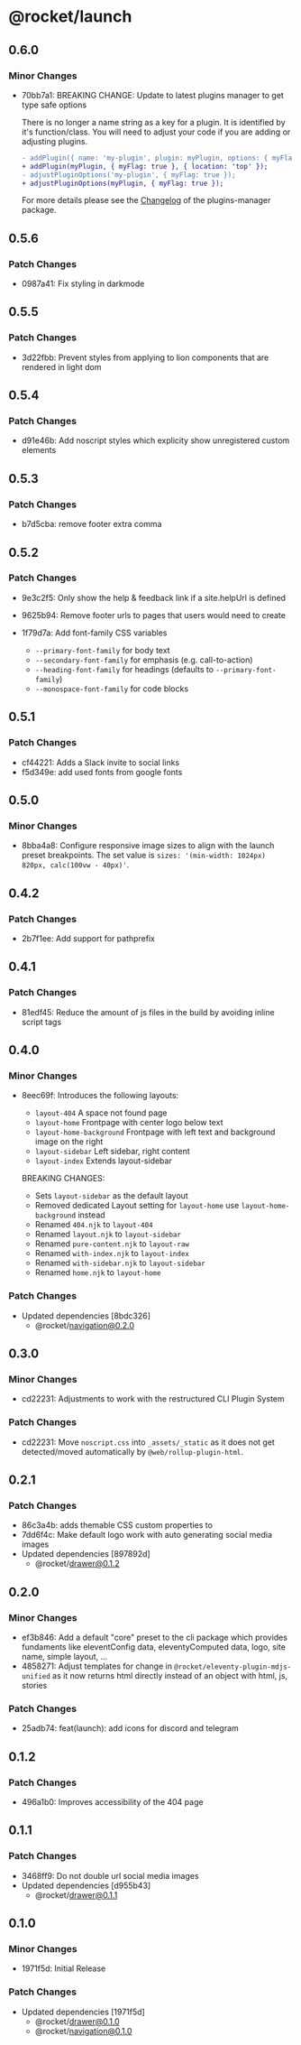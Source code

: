# @rocket/launch

## 0.6.0

### Minor Changes

- 70bb7a1: BREAKING CHANGE: Update to latest plugins manager to get type safe options

  There is no longer a name string as a key for a plugin. It is identified by it's function/class. You will need to adjust your code if you are adding or adjusting plugins.

  ```diff
  - addPlugin({ name: 'my-plugin', plugin: myPlugin, options: { myFlag: true }, location: 'top' });
  + addPlugin(myPlugin, { myFlag: true }, { location: 'top' });
  - adjustPluginOptions('my-plugin', { myFlag: true });
  + adjustPluginOptions(myPlugin, { myFlag: true });
  ```

  For more details please see the [Changelog](https://github.com/modernweb-dev/rocket/blob/main/packages/plugins-manager/CHANGELOG.md#030) of the plugins-manager package.

## 0.5.6

### Patch Changes

- 0987a41: Fix styling in darkmode

## 0.5.5

### Patch Changes

- 3d22fbb: Prevent styles from applying to lion components that are rendered in light dom

## 0.5.4

### Patch Changes

- d91e46b: Add noscript styles which explicity show unregistered custom elements

## 0.5.3

### Patch Changes

- b7d5cba: remove footer extra comma

## 0.5.2

### Patch Changes

- 9e3c2f5: Only show the help & feedback link if a site.helpUrl is defined
- 9625b94: Remove footer urls to pages that users would need to create
- 1f79d7a: Add font-family CSS variables

  - `--primary-font-family` for body text
  - `--secondary-font-family` for emphasis (e.g. call-to-action)
  - `--heading-font-family` for headings (defaults to `--primary-font-family`)
  - `--monospace-font-family` for code blocks

## 0.5.1

### Patch Changes

- cf44221: Adds a Slack invite to social links
- f5d349e: add used fonts from google fonts

## 0.5.0

### Minor Changes

- 8bba4a8: Configure responsive image sizes to align with the launch preset breakpoints.
  The set value is `sizes: '(min-width: 1024px) 820px, calc(100vw - 40px)'`.

## 0.4.2

### Patch Changes

- 2b7f1ee: Add support for pathprefix

## 0.4.1

### Patch Changes

- 81edf45: Reduce the amount of js files in the build by avoiding inline script tags

## 0.4.0

### Minor Changes

- 8eec69f: Introduces the following layouts:

  - `layout-404` A space not found page
  - `layout-home` Frontpage with center logo below text
  - `layout-home-background` Frontpage with left text and background image on the right
  - `layout-sidebar` Left sidebar, right content
  - `layout-index` Extends layout-sidebar

  BREAKING CHANGES:

  - Sets `layout-sidebar` as the default layout
  - Removed dedicated Layout setting for `layout-home` use `layout-home-background` instead
  - Renamed `404.njk` to `layout-404`
  - Renamed `layout.njk` to `layout-sidebar`
  - Renamed `pure-content.njk` to `layout-raw`
  - Renamed `with-index.njk` to `layout-index`
  - Renamed `with-sidebar.njk` to `layout-sidebar`
  - Renamed `home.njk` to `layout-home`

### Patch Changes

- Updated dependencies [8bdc326]
  - @rocket/navigation@0.2.0

## 0.3.0

### Minor Changes

- cd22231: Adjustments to work with the restructured CLI Plugin System

### Patch Changes

- cd22231: Move `noscript.css` into `_assets/_static` as it does not get detected/moved automatically by `@web/rollup-plugin-html`.

## 0.2.1

### Patch Changes

- 86c3a4b: adds themable CSS custom properties to <inline-notification>
- 7dd6f4c: Make default logo work with auto generating social media images
- Updated dependencies [897892d]
  - @rocket/drawer@0.1.2

## 0.2.0

### Minor Changes

- ef3b846: Add a default "core" preset to the cli package which provides fundaments like eleventConfig data, eleventyComputed data, logo, site name, simple layout, ...
- 4858271: Adjust templates for change in `@rocket/eleventy-plugin-mdjs-unified` as it now returns html directly instead of an object with html, js, stories

### Patch Changes

- 25adb74: feat(launch): add icons for discord and telegram

## 0.1.2

### Patch Changes

- 496a1b0: Improves accessibility of the 404 page

## 0.1.1

### Patch Changes

- 3468ff9: Do not double url social media images
- Updated dependencies [d955b43]
  - @rocket/drawer@0.1.1

## 0.1.0

### Minor Changes

- 1971f5d: Initial Release

### Patch Changes

- Updated dependencies [1971f5d]
  - @rocket/drawer@0.1.0
  - @rocket/navigation@0.1.0
